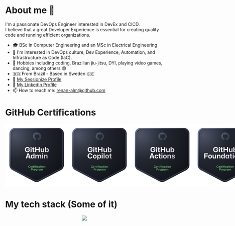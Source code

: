 # About me 👋

I'm a passionate DevOps Engineer interested in DevEx and CICD. <br>
I believe that a great Developer Experience is essential for creating quality code and running efficient organizations.

- 🎓 BSc in Computer Engineering and an MSc in Electrical Engineering
- 👀 I'm interested in DevOps culture, Dev Experience, Automation, and Infrastructure as Code (IaC).
- 🎯 Hobbies including coding, Brazilian jiu-jitsu, DYI, playing video games, dancing, among others 😅
- 🇧🇷 From Brazil - Based in Sweden 🇸🇪
- 🎤 [My Sessionize Profile](https://sessionize.com/renan-alm) 
- 💼 [My LinkedIn Profile](https://www.linkedin.com/in/renan-almeida-93501621/) 
- 📫 How to reach me: [renan-alm@github.com](mailto:renan-alm@github.com) 

# GitHub Certifications

<div style="display: flex; justify-content: space-around; margin-bottom: 20px;">
  <img src="img/admin_badge.png" alt="Admin Badge" width="200" height="200">
  <img src="img/ghcp_badge.png" alt="Copilot Badge" width="200" height="200">
  <img src="img/actions_badge.png" alt="Actions Badge" width="200" height="200">
  <img src="img/foundations_badge.png" alt="Foundations Badge" width="200" height="200">
  <img src="img/sales_badge.png" alt="Sales Badge" width="200" height="200">
</div>

# My tech stack (Some of it) 

<p align="center">
  <a href="https://skillicons.dev">
    <img src="https://skillicons.dev/icons?i=githubactions,jenkins,ansible,terraform,azure,gcp,linux,redhat,debian,maven,kubernetes,docker,git,github,gitlab,bitbucket,python,java,go,vscode,bash,vim,idea,pycharm,obsidian,elasticsearch,grafana,prometheus,matlab,postman,arduino,&perline=14&theme=light" />
  </a>
</p>

